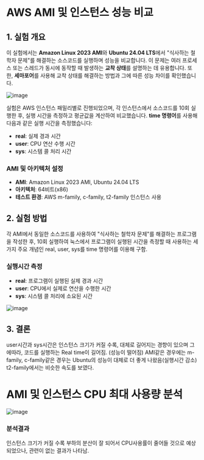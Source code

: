 # AWS AMI 및 인스턴스 성능 비교
## 1. 실험 개요
이 실험에서는 **Amazon Linux 2023 AMI**와 **Ubuntu 24.04 LTS**에서 "식사하는 철학자 문제"를 해결하는 소스코드를 실행하며 성능을 비교합니다. 이 문제는 여러 프로세스 또는 스레드가 동시에 동작할 때 발생하는 **교착 상태**를 설명하는 데 유용합니다. 또한, **세마포어**를 사용해 교착 상태를 해결하는 방법과 그에 따른 성능 차이를 확인했습니다.

![image](https://github.com/user-attachments/assets/6b8faec0-d03f-4723-9b0c-27d88d9ac325)

실험은 AWS 인스턴스 패밀리별로 진행되었으며, 각 인스턴스에서 소스코드를 10회 실행한 후, 실행 시간을 측정하고 평균값을 계산하여 비교했습니다. **time 명령어**를 사용해 다음과 같은 실행 시간을 측정했습니다:
- **real**: 실제 경과 시간
- **user**: CPU 연산 수행 시간
- **sys**: 시스템 콜 처리 시간
### AMI 및 아키텍처 설정
- **AMI**: Amazon Linux 2023 AMI, Ubuntu 24.04 LTS
- **아키텍처**: 64비트(x86)
- **테스트 환경**: AWS m-family, c-family, t2-family 인스턴스 사용
## 2. 실험 방법
각 AMI에서 동일한 소스코드를 사용하여 "식사하는 철학자 문제"를 해결하는 프로그램을 작성한 후, 10회 실행하여 눅스에서 프로그램이 실행된 시간을 측정할 때 사용하는 세 가지 주요 개념인 real, user, sys를 time 명령어를 이용해 구함.
### 실행시간 측정
- **real**: 프로그램이 실행된 실제 경과 시간
- **user**: CPU에서 실제로 연산을 수행한 시간
- **sys**: 시스템 콜 처리에 소요된 시간

![image](https://github.com/user-attachments/assets/fd1e0777-3cda-4722-b3f4-0d52a43a382c)


## 3. 결론
user시간과 sys시간은 인스턴스 크기가 커질 수록, 대체로 길어지는 경향이 있으며 그에따라, 코드를 실행하는 Real time이 길어짐. (성능이 떨어짐)
AMI같은 경우에는 m-family, c-family같은 경우는 Ubuntu의 성능이 대체로 더 좋게 나왔음(실행시간 감소)
t2-family에서는 비슷한 속도를 보였다.
<br>
# AMI 및 인스턴스 CPU 최대 사용량 분석
![image](https://github.com/user-attachments/assets/228e244c-cadc-40ed-b42a-e79c39168e1c)

### 분석결과
인스턴스 크기가 커질 수록 부하의 분산이 잘 되어서 CPU사용률이 줄어들 것으로 예상 되었으나, 관련이 없는 결과가 나타남.
